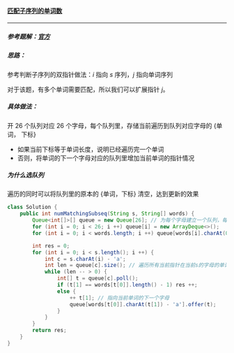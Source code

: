 #### <a href="https://leetcode.cn/problems/number-of-matching-subsequences/">匹配子序列的单词数</a>

---------------

##### 参考题解：[官方](https://leetcode.cn/problems/number-of-matching-subsequences/solution/pi-pei-zi-xu-lie-de-dan-ci-shu-by-leetco-vki7/)

##### 思路：

参考判断子序列的双指针做法：$i$ 指向 $s$ 序列，$j$ 指向单词序列

对于该题，有多个单词需要匹配，所以我们可以扩展指针 $j$。

##### 具体做法：

开 $26$ 个队列对应 $26$ 个字母，每个队列里，存储当前遍历到队列对应字母的 {单词， 下标}

- 如果当前下标等于单词长度，说明已经遍历完一个单词
- 否则，将单词的下一个字母对应的队列里增加当前单词的指针情况

##### 为什么选队列

遍历的同时可以将队列里的原本的 {单词，下标} 清空，达到更新的效果

```java
class Solution {
    public int numMatchingSubseq(String s, String[] words) {
        Queue<int[]>[] queue = new Queue[26]; // 为每个字母建立一个队列，每个队列里存的是每个单词对应字母的下标
        for (int i = 0; i < 26; i ++) queue[i] = new ArrayDeque<>();
        for (int i = 0; i < words.length; i ++) queue[words[i].charAt(0) - 'a'].offer(new int[]{i, 0});

        int res = 0;
        for (int i = 0; i < s.length(); i ++) {
            int c = s.charAt(i) - 'a';
            int len = queue[c].size(); // 遍历所有当前指针在当前s的字母的单词
            while (len -- > 0) {
                int[] t = queue[c].poll();
                if (t[1] == words[t[0]].length() - 1) res ++;
                else {
                    ++ t[1]; // 指向当前单词的下一个字母
                    queue[words[t[0]].charAt(t[1]) - 'a'].offer(t);
                }
            }
        }
        return res;
    }
}
```

